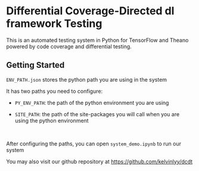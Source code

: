 # Differential Coverage-Directed dl framework Testing

This is an automated testing system in Python for TensorFlow and Theano powered by code coverage and differential testing.

## Getting Started

`ENV_PATH.json` stores the python path you are using in the system

It has two paths you need to configure:
* `PY_ENV_PATH`: the path of the python environment you are using

* `SITE_PATH`: the path of the site-packages you will call when you are using the python environment

<br/>

After configuring the paths, you can open `system_demo.ipynb` to run our system

You may also visit our github repository at https://github.com/kelvinlyy/dcdt
